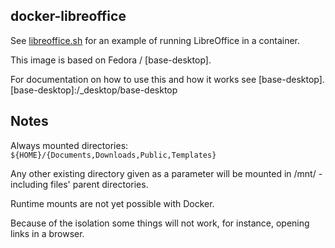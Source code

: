 ## docker-libreoffice

See [libreoffice.sh](libreoffice) for an example of running LibreOffice in a container.

This image is based on Fedora / [base-desktop].

For documentation on how to use this and how it works see [base-desktop].
[base-desktop]:/_desktop/base-desktop

## Notes

Always mounted directories: `${HOME}/{Documents,Downloads,Public,Templates}`

Any other existing directory given as a parameter will be mounted in /mnt/ -
including files' parent directories.

Runtime mounts are not yet possible with Docker.

Because of the isolation some things will not work, for instance, opening links in a browser.
